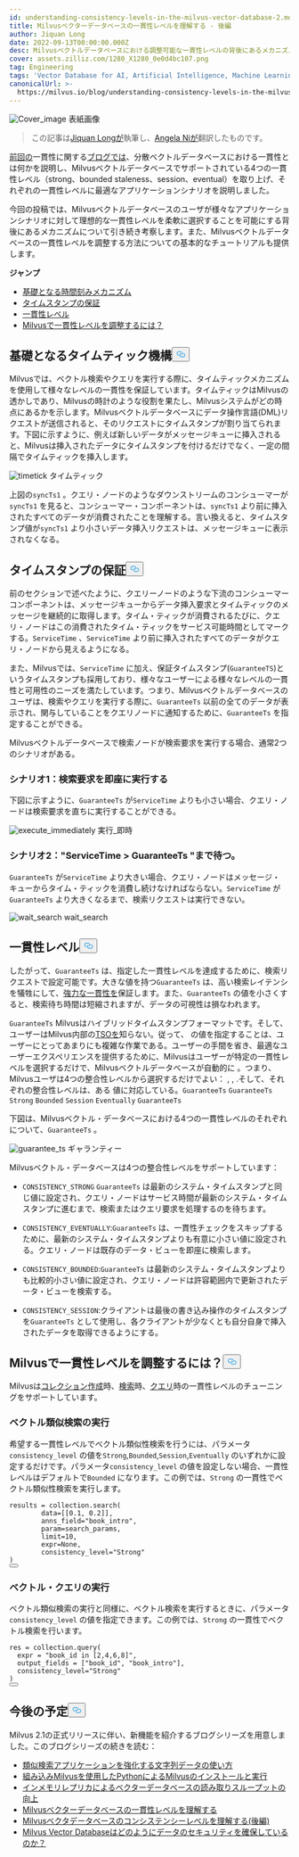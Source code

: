 ```yaml
---
id: understanding-consistency-levels-in-the-milvus-vector-database-2.md
title: Milvusベクターデータベースの一貫性レベルを理解する - 後編
author: Jiquan Long
date: 2022-09-13T00:00:00.000Z
desc: Milvusベクトルデータベースにおける調整可能な一貫性レベルの背後にあるメカニズムの解剖。
cover: assets.zilliz.com/1280_X1280_0e0d4bc107.png
tag: Engineering
tags: 'Vector Database for AI, Artificial Intelligence, Machine Learning'
canonicalUrl: >-
  https://milvus.io/blog/understanding-consistency-levels-in-the-milvus-vector-database-2.md
---
```

<p>
  
   <span class="img-wrapper"> <img translate="no" src="https://assets.zilliz.com/1280_X1280_0e0d4bc107.png" alt="Cover_image" class="doc-image" id="cover_image" />
   </span> <span class="img-wrapper"> <span>表紙画像</span> </span></p>
<blockquote>
<p>この記事は<a href="https://github.com/longjiquan">Jiquan Longが</a>執筆し、<a href="https://www.linkedin.com/in/yiyun-n-2aa713163/">Angela Niが</a>翻訳したものです。</p>
</blockquote>
<p><a href="https://milvus.io/blog/understanding-consistency-levels-in-the-milvus-vector-database.md">前回の</a>一貫性に関する<a href="https://milvus.io/blog/understanding-consistency-levels-in-the-milvus-vector-database.md">ブログでは</a>、分散ベクトルデータベースにおける一貫性とは何かを説明し、Milvusベクトルデータベースでサポートされている4つの一貫性レベル（strong、bounded staleness、session、eventual）を取り上げ、それぞれの一貫性レベルに最適なアプリケーションシナリオを説明しました。</p>
<p>今回の投稿では、Milvusベクトルデータベースのユーザが様々なアプリケーションシナリオに対して理想的な一貫性レベルを柔軟に選択することを可能にする背後にあるメカニズムについて引き続き考察します。また、Milvusベクトルデータベースの一貫性レベルを調整する方法についての基本的なチュートリアルも提供します。</p>
<p><strong>ジャンプ</strong></p>
<ul>
<li><a href="#The-underlying-time-tick-mechanism">基礎となる時間刻みメカニズム</a></li>
<li><a href="#Guarantee-timestamp">タイムスタンプの保証</a></li>
<li><a href="#Consistency-levels">一貫性レベル</a></li>
<li><a href="#How-to-tune-consistency-level-in-Milvus">Milvusで一貫性レベルを調整するには？</a></li>
</ul>
<h2 id="The-underlying-time-tick-mechanism" class="common-anchor-header">基礎となるタイムティック機構<button data-href="#The-underlying-time-tick-mechanism" class="anchor-icon" translate="no">
      <svg translate="no"
        aria-hidden="true"
        focusable="false"
        height="20"
        version="1.1"
        viewBox="0 0 16 16"
        width="16"
      >
        <path
          fill="#0092E4"
          fill-rule="evenodd"
          d="M4 9h1v1H4c-1.5 0-3-1.69-3-3.5S2.55 3 4 3h4c1.45 0 3 1.69 3 3.5 0 1.41-.91 2.72-2 3.25V8.59c.58-.45 1-1.27 1-2.09C10 5.22 8.98 4 8 4H4c-.98 0-2 1.22-2 2.5S3 9 4 9zm9-3h-1v1h1c1 0 2 1.22 2 2.5S13.98 12 13 12H9c-.98 0-2-1.22-2-2.5 0-.83.42-1.64 1-2.09V6.25c-1.09.53-2 1.84-2 3.25C6 11.31 7.55 13 9 13h4c1.45 0 3-1.69 3-3.5S14.5 6 13 6z"
        ></path>
      </svg>
    </button></h2><p>Milvusでは、ベクトル検索やクエリを実行する際に、タイムティックメカニズムを使用して様々なレベルの一貫性を保証しています。タイムティックはMilvusの透かしであり、Milvusの時計のような役割を果たし、Milvusシステムがどの時点にあるかを示します。Milvusベクトルデータベースにデータ操作言語(DML)リクエストが送信されると、そのリクエストにタイムスタンプが割り当てられます。下図に示すように、例えば新しいデータがメッセージキューに挿入されると、Milvusは挿入されたデータにタイムスタンプを付けるだけでなく、一定の間隔でタイムティックを挿入します。</p>
<p>
  
   <span class="img-wrapper"> <img translate="no" src="https://assets.zilliz.com/timetick_b395df9804.png" alt="timetick" class="doc-image" id="timetick" />
   </span> <span class="img-wrapper"> <span>タイムティック</span> </span></p>
<p>上図の<code translate="no">syncTs1</code> 。クエリ・ノードのようなダウンストリームのコンシューマーが<code translate="no">syncTs1</code> を見ると、コンシューマー・コンポーネントは、<code translate="no">syncTs1</code> より前に挿入されたすべてのデータが消費されたことを理解する。言い換えると、タイムスタンプ値が<code translate="no">syncTs1</code> より小さいデータ挿入リクエストは、メッセージキューに表示されなくなる。</p>
<h2 id="Guarantee-Timestamp" class="common-anchor-header">タイムスタンプの保証<button data-href="#Guarantee-Timestamp" class="anchor-icon" translate="no">
      <svg translate="no"
        aria-hidden="true"
        focusable="false"
        height="20"
        version="1.1"
        viewBox="0 0 16 16"
        width="16"
      >
        <path
          fill="#0092E4"
          fill-rule="evenodd"
          d="M4 9h1v1H4c-1.5 0-3-1.69-3-3.5S2.55 3 4 3h4c1.45 0 3 1.69 3 3.5 0 1.41-.91 2.72-2 3.25V8.59c.58-.45 1-1.27 1-2.09C10 5.22 8.98 4 8 4H4c-.98 0-2 1.22-2 2.5S3 9 4 9zm9-3h-1v1h1c1 0 2 1.22 2 2.5S13.98 12 13 12H9c-.98 0-2-1.22-2-2.5 0-.83.42-1.64 1-2.09V6.25c-1.09.53-2 1.84-2 3.25C6 11.31 7.55 13 9 13h4c1.45 0 3-1.69 3-3.5S14.5 6 13 6z"
        ></path>
      </svg>
    </button></h2><p>前のセクションで述べたように、クエリーノードのような下流のコンシューマーコンポーネントは、メッセージキューからデータ挿入要求とタイムティックのメッセージを継続的に取得します。タイム・ティックが消費されるたびに、クエリ・ノードはこの消費されたタイム・ティックをサービス可能時間としてマークする。<code translate="no">ServiceTime</code> 、<code translate="no">ServiceTime</code> より前に挿入されたすべてのデータがクエリ・ノードから見えるようになる。</p>
<p>また、Milvusでは、<code translate="no">ServiceTime</code> に加え、保証タイムスタンプ(<code translate="no">GuaranteeTS</code>)というタイムスタンプも採用しており、様々なユーザーによる様々なレベルの一貫性と可用性のニーズを満たしています。つまり、Milvusベクトルデータベースのユーザは、検索やクエリを実行する際に、<code translate="no">GuaranteeTs</code> 以前の全てのデータが表示され、関与していることをクエリノードに通知するために、<code translate="no">GuaranteeTs</code> を指定することができる。</p>
<p>Milvusベクトルデータベースで検索ノードが検索要求を実行する場合、通常2つのシナリオがある。</p>
<h3 id="Scenario-1-Execute-search-request-immediately" class="common-anchor-header">シナリオ1：検索要求を即座に実行する</h3><p>下図に示すように、<code translate="no">GuaranteeTs</code> が<code translate="no">ServiceTime</code> よりも小さい場合、クエリ・ノードは検索要求を直ちに実行することができる。</p>
<p>
  
   <span class="img-wrapper"> <img translate="no" src="https://assets.zilliz.com/execute_immediately_dd1913775d.png" alt="execute_immediately" class="doc-image" id="execute_immediately" />
   </span> <span class="img-wrapper"> <span>実行_即時</span> </span></p>
<h3 id="Scenario-2-Wait-till-ServiceTime--GuaranteeTs" class="common-anchor-header">シナリオ2："ServiceTime &gt; GuaranteeTs "まで待つ。</h3><p><code translate="no">GuaranteeTs</code> が<code translate="no">ServiceTime</code> より大きい場合、クエリ・ノードはメッセージ・ キューからタイム・ティックを消費し続けなければならない。<code translate="no">ServiceTime</code> が<code translate="no">GuaranteeTs</code> より大きくなるまで、検索リクエストは実行できない。</p>
<p>
  
   <span class="img-wrapper"> <img translate="no" src="https://assets.zilliz.com/wait_search_f09a2f6cf9.png" alt="wait_search" class="doc-image" id="wait_search" />
   </span> <span class="img-wrapper"> <span>wait_search</span> </span></p>
<h2 id="Consistency-Levels" class="common-anchor-header">一貫性レベル<button data-href="#Consistency-Levels" class="anchor-icon" translate="no">
      <svg translate="no"
        aria-hidden="true"
        focusable="false"
        height="20"
        version="1.1"
        viewBox="0 0 16 16"
        width="16"
      >
        <path
          fill="#0092E4"
          fill-rule="evenodd"
          d="M4 9h1v1H4c-1.5 0-3-1.69-3-3.5S2.55 3 4 3h4c1.45 0 3 1.69 3 3.5 0 1.41-.91 2.72-2 3.25V8.59c.58-.45 1-1.27 1-2.09C10 5.22 8.98 4 8 4H4c-.98 0-2 1.22-2 2.5S3 9 4 9zm9-3h-1v1h1c1 0 2 1.22 2 2.5S13.98 12 13 12H9c-.98 0-2-1.22-2-2.5 0-.83.42-1.64 1-2.09V6.25c-1.09.53-2 1.84-2 3.25C6 11.31 7.55 13 9 13h4c1.45 0 3-1.69 3-3.5S14.5 6 13 6z"
        ></path>
      </svg>
    </button></h2><p>したがって、<code translate="no">GuaranteeTs</code> は、指定した一貫性レベルを達成するために、検索リクエストで設定可能です。大きな値を持つ<code translate="no">GuaranteeTs</code> は、高い検索レイテンシを犠牲にして、<a href="https://milvus.io/blog/understanding-consistency-levels-in-the-milvus-vector-database.md#Strong">強力な一貫性を</a>保証します。また、<code translate="no">GuaranteeTs</code> の値を小さくすると、検索待ち時間は短縮されますが、データの可視性は損なわれます。</p>
<p><code translate="no">GuaranteeTs</code> Milvusはハイブリッドタイムスタンプフォーマットです。そして、ユーザーはMilvus内部の<a href="https://github.com/milvus-io/milvus/blob/master/docs/design_docs/20211214-milvus_hybrid_ts.md">TSOを</a>知らない。従って、 の値を指定することは、ユーザーにとってあまりにも複雑な作業である。ユーザーの手間を省き、最適なユーザーエクスペリエンスを提供するために、Milvusはユーザーが特定の一貫性レベルを選択するだけで、Milvusベクトルデータベースが自動的に 。つまり、Milvusユーザは4つの整合性レベルから選択するだけでよい： , , .そして、それぞれの整合性レベルは、ある 値に対応している。<code translate="no">GuaranteeTs</code> <code translate="no">GuaranteeTs</code> <code translate="no">Strong</code> <code translate="no">Bounded</code> <code translate="no">Session</code> <code translate="no">Eventually</code> <code translate="no">GuaranteeTs</code> </p>
<p>下図は、Milvusベクトル・データベースにおける4つの一貫性レベルのそれぞれについて、<code translate="no">GuaranteeTs</code> 。</p>
<p>
  
   <span class="img-wrapper"> <img translate="no" src="https://assets.zilliz.com/guarantee_ts_f4b3e119d3.png" alt="guarantee_ts" class="doc-image" id="guarantee_ts" />
   </span> <span class="img-wrapper"> <span>ギャランティー</span> </span></p>
<p>Milvusベクトル・データベースは4つの整合性レベルをサポートしています：</p>
<ul>
<li><p><code translate="no">CONSISTENCY_STRONG</code> <code translate="no">GuaranteeTs</code> は最新のシステム・タイムスタンプと同じ値に設定され、クエリ・ノードはサービス時間が最新のシステム・タイムスタンプに進むまで、検索またはクエリ要求を処理するのを待ちます。</p></li>
<li><p><code translate="no">CONSISTENCY_EVENTUALLY</code>:<code translate="no">GuaranteeTs</code> は、一貫性チェックをスキップするために、最新のシステム・タイムスタンプよりも有意に小さい値に設定される。クエリ・ノードは既存のデータ・ビューを即座に検索します。</p></li>
<li><p><code translate="no">CONSISTENCY_BOUNDED</code>:<code translate="no">GuaranteeTs</code> は最新のシステム・タイムスタンプよりも比較的小さい値に設定され、クエリ・ノードは許容範囲内で更新されたデータ・ビューを検索する。</p></li>
<li><p><code translate="no">CONSISTENCY_SESSION</code>:クライアントは最後の書き込み操作のタイムスタンプを<code translate="no">GuaranteeTs</code> として使用し、各クライアントが少なくとも自分自身で挿入されたデータを取得できるようにする。</p></li>
</ul>
<h2 id="How-to-tune-consistency-level-in-Milvus" class="common-anchor-header">Milvusで一貫性レベルを調整するには？<button data-href="#How-to-tune-consistency-level-in-Milvus" class="anchor-icon" translate="no">
      <svg translate="no"
        aria-hidden="true"
        focusable="false"
        height="20"
        version="1.1"
        viewBox="0 0 16 16"
        width="16"
      >
        <path
          fill="#0092E4"
          fill-rule="evenodd"
          d="M4 9h1v1H4c-1.5 0-3-1.69-3-3.5S2.55 3 4 3h4c1.45 0 3 1.69 3 3.5 0 1.41-.91 2.72-2 3.25V8.59c.58-.45 1-1.27 1-2.09C10 5.22 8.98 4 8 4H4c-.98 0-2 1.22-2 2.5S3 9 4 9zm9-3h-1v1h1c1 0 2 1.22 2 2.5S13.98 12 13 12H9c-.98 0-2-1.22-2-2.5 0-.83.42-1.64 1-2.09V6.25c-1.09.53-2 1.84-2 3.25C6 11.31 7.55 13 9 13h4c1.45 0 3-1.69 3-3.5S14.5 6 13 6z"
        ></path>
      </svg>
    </button></h2><p>Milvusは<a href="https://milvus.io/docs/v2.1.x/create_collection.md">コレクション作成</a>時、<a href="https://milvus.io/docs/v2.1.x/search.md">検索</a>時、<a href="https://milvus.io/docs/v2.1.x/query.md">クエリ</a>時の一貫性レベルのチューニングをサポートしています。</p>
<h3 id="Conduct-a-vector-similarity-search" class="common-anchor-header">ベクトル類似検索の実行</h3><p>希望する一貫性レベルでベクトル類似性検索を行うには、パラメータ<code translate="no">consistency_level</code> の値を<code translate="no">Strong</code>,<code translate="no">Bounded</code>,<code translate="no">Session</code>,<code translate="no">Eventually</code> のいずれかに設定するだけです。パラメータ<code translate="no">consistency_level</code> の値を設定しない場合、一貫性レベルはデフォルトで<code translate="no">Bounded</code> になります。この例では、<code translate="no">Strong</code> の一貫性でベクトル類似性検索を実行します。</p>
<pre><code translate="no">results = collection.search(
        data=[[0.1, 0.2]], 
        anns_field=<span class="hljs-string">&quot;book_intro&quot;</span>, 
        param=search_params, 
        <span class="hljs-built_in">limit</span>=10, 
        <span class="hljs-built_in">expr</span>=None,
        consistency_level=<span class="hljs-string">&quot;Strong&quot;</span>
)
<button class="copy-code-btn"></button></code></pre>
<h3 id="Conduct-a-vector-query" class="common-anchor-header">ベクトル・クエリの実行</h3><p>ベクトル類似検索の実行と同様に、ベクトル検索を実行するときに、パラメータ<code translate="no">consistency_level</code> の値を指定できます。この例では、<code translate="no">Strong</code> の一貫性でベクトル検索を行います。</p>
<pre><code translate="no">res = collection.query(
  <span class="hljs-built_in">expr</span> = <span class="hljs-string">&quot;book_id in [2,4,6,8]&quot;</span>, 
  output_fields = [<span class="hljs-string">&quot;book_id&quot;</span>, <span class="hljs-string">&quot;book_intro&quot;</span>],
  consistency_level=<span class="hljs-string">&quot;Strong&quot;</span>
)
<button class="copy-code-btn"></button></code></pre>
<h2 id="Whats-next" class="common-anchor-header">今後の予定<button data-href="#Whats-next" class="anchor-icon" translate="no">
      <svg translate="no"
        aria-hidden="true"
        focusable="false"
        height="20"
        version="1.1"
        viewBox="0 0 16 16"
        width="16"
      >
        <path
          fill="#0092E4"
          fill-rule="evenodd"
          d="M4 9h1v1H4c-1.5 0-3-1.69-3-3.5S2.55 3 4 3h4c1.45 0 3 1.69 3 3.5 0 1.41-.91 2.72-2 3.25V8.59c.58-.45 1-1.27 1-2.09C10 5.22 8.98 4 8 4H4c-.98 0-2 1.22-2 2.5S3 9 4 9zm9-3h-1v1h1c1 0 2 1.22 2 2.5S13.98 12 13 12H9c-.98 0-2-1.22-2-2.5 0-.83.42-1.64 1-2.09V6.25c-1.09.53-2 1.84-2 3.25C6 11.31 7.55 13 9 13h4c1.45 0 3-1.69 3-3.5S14.5 6 13 6z"
        ></path>
      </svg>
    </button></h2><p>Milvus 2.1の正式リリースに伴い、新機能を紹介するブログシリーズを用意しました。このブログシリーズの続きを読む：</p>
<ul>
<li><a href="https://milvus.io/blog/2022-08-08-How-to-use-string-data-to-empower-your-similarity-search-applications.md">類似検索アプリケーションを強化する文字列データの使い方</a></li>
<li><a href="https://milvus.io/blog/embedded-milvus.md">組み込みMilvusを使用したPythonによるMilvusのインストールと実行</a></li>
<li><a href="https://milvus.io/blog/in-memory-replicas.md">インメモリレプリカによるベクターデータベースの読み取りスループットの向上</a></li>
<li><a href="https://milvus.io/blog/understanding-consistency-levels-in-the-milvus-vector-database.md">Milvusベクターデータベースの一貫性レベルを理解する</a></li>
<li><a href="https://milvus.io/blog/understanding-consistency-levels-in-the-milvus-vector-database-2.md">Milvusベクタデータベースのコンシステンシーレベルを理解する(後編)</a></li>
<li><a href="https://milvus.io/blog/data-security.md">Milvus Vector Databaseはどのようにデータのセキュリティを確保しているのか？</a></li>
</ul>
